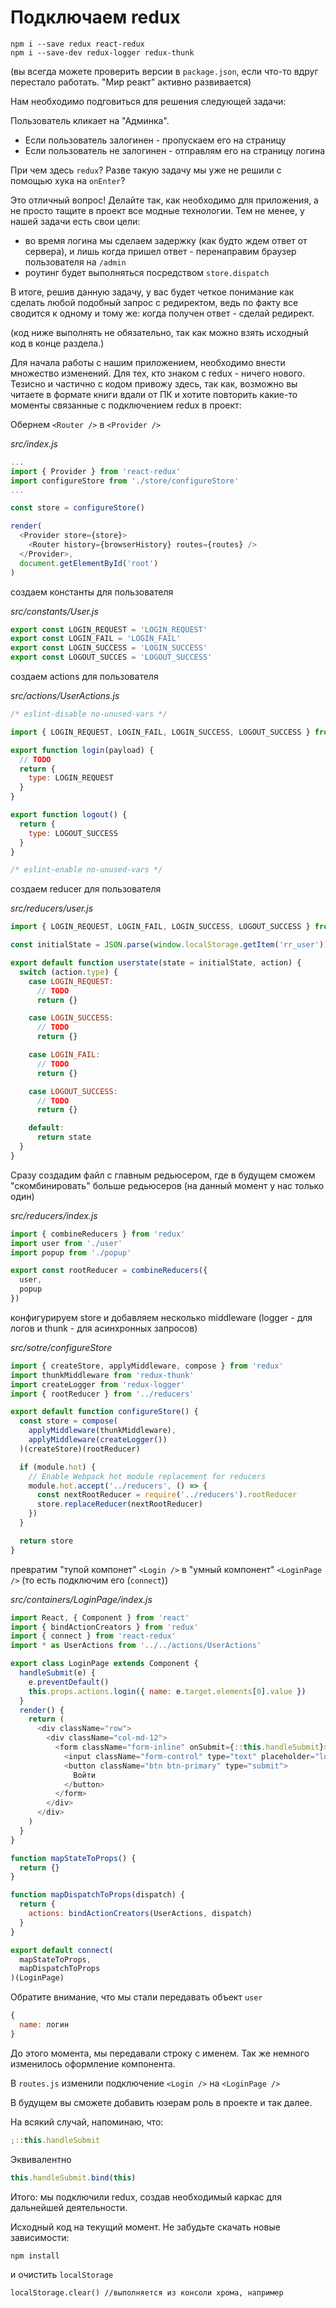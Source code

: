 # Подключаем redux

```
npm i --save redux react-redux
npm i --save-dev redux-logger redux-thunk
```

(вы всегда можете проверить версии в `package.json`, если что-то вдруг перестало работать. "Мир реакт" активно развивается)

Нам необходимо подговиться для решения следующей задачи:

Пользователь кликает на "Админка".

- Если пользователь залогинен - пропускаем его на страницу
- Если пользователь не залогинен - отправлям его на страницу логина

При чем здесь `redux`? Разве такую задачу мы уже не решили с помощью хука на `onEnter`?

Это отличный вопрос! Делайте так, как необходимо для приложения, а не просто тащите в проект все модные технологии. Тем не менее, у нашей задачи есть свои цели:

- во время логина мы сделаем задержку (как будто ждем ответ от сервера), и лишь когда пришел ответ - перенаправим браузер пользователя на `/admin`
- роутинг будет выполняться посредством `store.dispatch`

В итоге, решив данную задачу, у вас будет четкое понимание как сделать любой подобный запрос с редиректом, ведь по факту все сводится к одному и тому же: когда получен ответ - сделай редирект.

(код ниже выполнять не обязательно, так как можно взять исходный код в конце раздела.)

Для начала работы с нашим приложением, необходимо внести множество изменений. Для тех, кто знаком с redux - ничего нового. Тезисно и частично с кодом привожу здесь, так как, возможно вы читаете в формате книги вдали от ПК и хотите повторить какие-то моменты связанные с подключением redux в проект:

Обернем `<Router />` в `<Provider />`

_src/index.js_

```js
...
import { Provider } from 'react-redux'
import configureStore from './store/configureStore'
...

const store = configureStore()

render(
  <Provider store={store}>
    <Router history={browserHistory} routes={routes} />
  </Provider>,
  document.getElementById('root')
)
```

создаем константы для пользователя

_src/constants/User.js_

```js
export const LOGIN_REQUEST = 'LOGIN_REQUEST'
export const LOGIN_FAIL = 'LOGIN_FAIL'
export const LOGIN_SUCCESS = 'LOGIN_SUCCESS'
export const LOGOUT_SUCCES = 'LOGOUT_SUCCESS'
```

создаем actions для пользователя

_src/actions/UserActions.js_

```js
/* eslint-disable no-unused-vars */

import { LOGIN_REQUEST, LOGIN_FAIL, LOGIN_SUCCESS, LOGOUT_SUCCESS } from '../constants/User'

export function login(payload) {
  // TODO
  return {
    type: LOGIN_REQUEST
  }
}

export function logout() {
  return {
    type: LOGOUT_SUCCESS
  }
}

/* eslint-enable no-unused-vars */
```

создаем reducer для пользователя

_src/reducers/user.js_

```js
import { LOGIN_REQUEST, LOGIN_FAIL, LOGIN_SUCCESS, LOGOUT_SUCCESS } from '../constants/User'

const initialState = JSON.parse(window.localStorage.getItem('rr_user')) || {}

export default function userstate(state = initialState, action) {
  switch (action.type) {
    case LOGIN_REQUEST:
      // TODO
      return {}

    case LOGIN_SUCCESS:
      // TODO
      return {}

    case LOGIN_FAIL:
      // TODO
      return {}

    case LOGOUT_SUCCESS:
      // TODO
      return {}

    default:
      return state
  }
}
```

Сразу создадим файл с главным редьюсером, где в будущем сможем "скомбинировать" больше редьюсеров (на данный момент у нас только один)

_src/reducers/index.js_

```js
import { combineReducers } from 'redux'
import user from './user'
import popup from './popup'

export const rootReducer = combineReducers({
  user,
  popup
})
```

конфигурируем store и добавляем несколько middleware (logger - для логов и thunk - для асинхронных запросов)

_src/sotre/configureStore_

```js
import { createStore, applyMiddleware, compose } from 'redux'
import thunkMiddleware from 'redux-thunk'
import createLogger from 'redux-logger'
import { rootReducer } from '../reducers'

export default function configureStore() {
  const store = compose(
    applyMiddleware(thunkMiddleware),
    applyMiddleware(createLogger())
  )(createStore)(rootReducer)

  if (module.hot) {
    // Enable Webpack hot module replacement for reducers
    module.hot.accept('../reducers', () => {
      const nextRootReducer = require('../reducers').rootReducer
      store.replaceReducer(nextRootReducer)
    })
  }

  return store
}
```

превратим "тупой компонет" `<Login />` в "умный компонент" `<LoginPage />` (то есть подключим его (`connect`))

_src/containers/LoginPage/index.js_

```js
import React, { Component } from 'react'
import { bindActionCreators } from 'redux'
import { connect } from 'react-redux'
import * as UserActions from '../../actions/UserActions'

export class LoginPage extends Component {
  handleSubmit(e) {
    e.preventDefault()
    this.props.actions.login({ name: e.target.elements[0].value })
  }
  render() {
    return (
      <div className="row">
        <div className="col-md-12">
          <form className="form-inline" onSubmit={::this.handleSubmit}>
            <input className="form-control" type="text" placeholder="login" />{' '}
            <button className="btn btn-primary" type="submit">
              Войти
            </button>
          </form>
        </div>
      </div>
    )
  }
}

function mapStateToProps() {
  return {}
}

function mapDispatchToProps(dispatch) {
  return {
    actions: bindActionCreators(UserActions, dispatch)
  }
}

export default connect(
  mapStateToProps,
  mapDispatchToProps
)(LoginPage)
```

Обратите внимание, что мы стали передавать объект `user`

```js
{
  name: логин
}
```

До этого момента, мы передавали строку с именем. Так же немного изменилось оформление компонента.

В `routes.js` изменили подключение `<Login />` на `<LoginPage />`

В будущем вы сможете добавить юзерам роль в проекте и так далее.

На всякий случай, напоминаю, что:

```js
;::this.handleSubmit
```

Эквивалентно

```js
this.handleSubmit.bind(this)
```

Итого: мы подключили redux, создав необходимый каркас для дальнейшей деятельности.

Исходный код на текущий момент. Не забудьте скачать новые зависимости:

```
npm install
```

и очистить `localStorage`

```
localStorage.clear() //выполняется из консоли хрома, например
```
